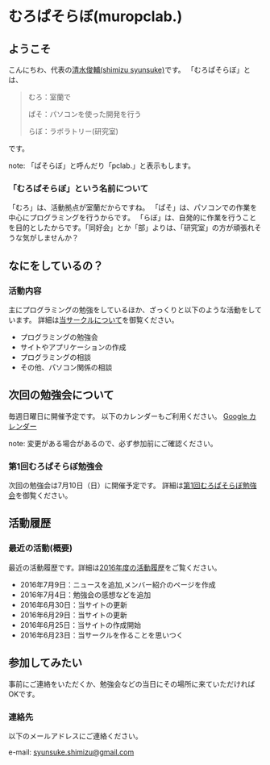 # むろぱそらぼ(muropclab.)

## ようこそ
こんにちわ、代表の[清水俊輔(shimizu syunsuke)](md/member/001.shimizu.md)です。
「むろぱそらぼ」とは、

> むろ：室蘭で
>  
> ぱそ：パソコンを使った開発を行う
>  
> らぼ：ラボラトリー(研究室)

です。

note: 「ぱそらぼ」と呼んだり「pclab.」と表示もします。

### 「むろぱそらぼ」という名前について
「むろ」は、活動拠点が室蘭だからですね。
「ぱそ」は、パソコンでの作業を中心にプログラミングを行うからです。
「らぼ」は、自発的に作業を行うことを目的としたからです。「同好会」とか「部」よりは、「研究室」の方が頑張れそうな気がしませんか？


## なにをしているの？

### 活動内容
主にプログラミングの勉強をしているほか、ざっくりと以下のような活動をしています。
詳細は[当サークルについて](md/about/circle.md)を御覧ください。

- プログラミングの勉強会
- サイトやアプリケーションの作成
- プログラミングの相談
- その他、パソコン関係の相談


## 次回の勉強会について
毎週日曜日に開催予定です。
以下のカレンダーもご利用ください。
[Google カレンダー](https://calendar.google.com/calendar/embed?src=7egkhmisj8a9greidbui7un3ng%40group.calendar.google.com&ctz=Asia/Tokyo)

note: 変更がある場合があるので、必ず参加前にご確認ください。

### 第1回むろぱそらぼ勉強会
次回の勉強会は7月10日（日）に開催予定です。
詳細は[第1回むろぱそらぼ勉強会](md/sitelog/2016/2016-07-10.md)を御覧ください。


## 活動履歴

### 最近の活動(概要)
最近の活動履歴です。詳細は[2016年度の活動履歴](md/sitelog/2016.md)をご覧ください。

- 2016年7月9日：ニュースを追加,メンバー紹介のページを作成
- 2016年7月4日：勉強会の感想などを追加
- 2016年6月30日：当サイトの更新
- 2016年6月29日：当サイトの更新
- 2016年6月25日：当サイトの作成開始
- 2016年6月23日：当サークルを作ることを思いつく


## 参加してみたい
事前にご連絡をいただくか、勉強会などの当日にその場所に来ていただければOKです。

### 連絡先
以下のメールアドレスにご連絡ください。

e-mail: syunsuke.shimizu@gmail.com
